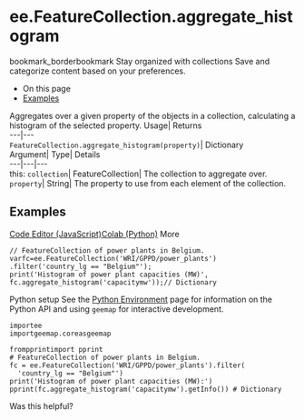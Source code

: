  
#  ee.FeatureCollection.aggregate_histogram
bookmark_borderbookmark Stay organized with collections  Save and categorize content based on your preferences.
  * On this page
  * [Examples](https://developers.google.com/earth-engine/apidocs/ee-featurecollection-aggregate_histogram#examples)


Aggregates over a given property of the objects in a collection, calculating a histogram of the selected property. 
Usage| Returns  
---|---  
`FeatureCollection.aggregate_histogram(property)`| Dictionary  
Argument| Type| Details  
---|---|---  
this: `collection`| FeatureCollection| The collection to aggregate over.  
`property`| String| The property to use from each element of the collection.  
## Examples
[Code Editor (JavaScript)](https://developers.google.com/earth-engine/apidocs/ee-featurecollection-aggregate_histogram#code-editor-javascript-sample)[Colab (Python)](https://developers.google.com/earth-engine/apidocs/ee-featurecollection-aggregate_histogram#colab-python-sample) More
```
// FeatureCollection of power plants in Belgium.
varfc=ee.FeatureCollection('WRI/GPPD/power_plants')
.filter('country_lg == "Belgium"');
print('Histogram of power plant capacities (MW)',
fc.aggregate_histogram('capacitymw'));// Dictionary
```
Python setup
See the [ Python Environment](https://developers.google.com/earth-engine/guides/python_install) page for information on the Python API and using `geemap` for interactive development.
```
importee
importgeemap.coreasgeemap
```
```
frompprintimport pprint
# FeatureCollection of power plants in Belgium.
fc = ee.FeatureCollection('WRI/GPPD/power_plants').filter(
  'country_lg == "Belgium"')
print('Histogram of power plant capacities (MW):')
pprint(fc.aggregate_histogram('capacitymw').getInfo()) # Dictionary
```

Was this helpful?
